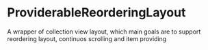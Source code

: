 # ProviderableReorderingLayout
A wrapper of collection view layout, which main goals are to support reordering layout, continuos scrolling and item providing 
